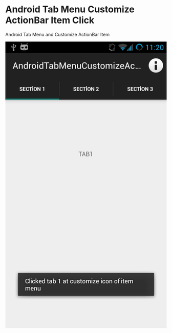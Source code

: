 # Android Tab Menu Customize ActionBar Item Click
Android Tab Menu  and  Customize ActionBar Item 

![alt tag](https://github.com/harunkor/AndroidTabMenuCustomizeActionBarItemClick/blob/master/device-2015-03-05-112051.png)
